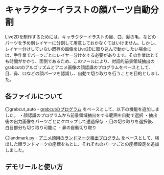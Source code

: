 # キャラクターイラストの顔パーツ自動分割

Live2Dを制作するためには、キャラクターイラストの目、口、髪の毛、などのパーツを予め別レイヤーに分割して用意しておかなくてはいけません。しかし、レイヤー分けしていない既存の画像をLive2Dに取り込んで動かしたい場合には、手作業でパーツごとにレイヤー分けをする必要があります。その作業はとても時間がかかり、面倒であるため、このツールにより、対話的前景領域抽出のgrabcutのアルゴリズムとアニメ画像の顔認識のプログラムをベースとして、目、鼻、口などの顔パーツを認識し、自動で切り取りを行うことを目的としました。

## 各ファイルについて
〇grabcut_auto - [grabcutのプログラム](https://github.com/opencv/opencv/blob/master/samples/python/grabcut.py) をベースとして、以下の機能を追加しました。
・顔認識のプログラムから前景領域抽出をする範囲を自動で選択
・抽出後の出力画像をパーツごとにクロップして透過保存
・目の切り取りを選択後、白目部分も切り取り可能に
・鼻の自動切り取り

〇landmark.py - [アニメ顔用のランドマーク検出プログラム](https://github.com/kanosawa/anime_face_landmark_detection) をベースとして、検出した顔ランドマークの座標をもとに、それぞれのパーツごとの座標設定を追加しました。

## デモリールと使い方

